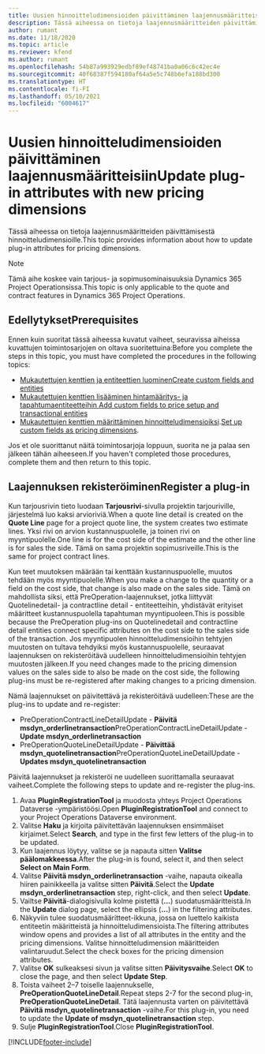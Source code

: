 ```yaml
---
title: Uusien hinnoitteludimensioiden päivittäminen laajennusmääritteisiin
description: Tässä aiheessa on tietoja laajennusmääritteiden päivittämisestä hinnoitteludimensioille.
author: rumant
ms.date: 11/18/2020
ms.topic: article
ms.reviewer: kfend
ms.author: rumant
ms.openlocfilehash: 54b87a993929edbf89ef48741ba0a06c6c42ec4e
ms.sourcegitcommit: 40f68387f594180af64a5e5c748b6efa188bd300
ms.translationtype: HT
ms.contentlocale: fi-FI
ms.lasthandoff: 05/10/2021
ms.locfileid: "6004617"
---
```

# <a name="update-plug-in-attributes-with-new-pricing-dimensions"></a><span data-ttu-id="4643f-103">Uusien hinnoitteludimensioiden päivittäminen laajennusmääritteisiin</span><span class="sxs-lookup"><span data-stu-id="4643f-103">Update plug-in attributes with new pricing dimensions</span></span>

<span data-ttu-id="4643f-104">Tässä aiheessa on tietoja laajennusmääritteiden päivittämisestä hinnoitteludimensioille.</span><span class="sxs-lookup"><span data-stu-id="4643f-104">This topic provides information about how to update plug-in attributes for pricing dimensions.</span></span>

> [!NOTE]
> <span data-ttu-id="4643f-105">Tämä aihe koskee vain tarjous- ja sopimusominaisuuksia Dynamics 365 Project Operationsissa.</span><span class="sxs-lookup"><span data-stu-id="4643f-105">This topic is only applicable to the quote and contract features in Dynamics 365 Project Operations.</span></span>

## <a name="prerequisites"></a><span data-ttu-id="4643f-106">Edellytykset</span><span class="sxs-lookup"><span data-stu-id="4643f-106">Prerequisites</span></span>
<span data-ttu-id="4643f-107">Ennen kuin suoritat tässä aiheessa kuvatut vaiheet, seuravissa aiheissa kuvattujen toimintosarjojen on oltava suoritettuina:</span><span class="sxs-lookup"><span data-stu-id="4643f-107">Before you complete the steps in this topic, you must have completed the procedures in the following topics:</span></span>

  - [<span data-ttu-id="4643f-108">Mukautettujen kenttien ja entiteettien luominen</span><span class="sxs-lookup"><span data-stu-id="4643f-108">Create custom fields and entities</span></span>](create-custom-fields-entities-pricing-dimensions.md) 
  - [<span data-ttu-id="4643f-109">Mukautettujen kenttien lisääminen hintamääritys- ja tapahtumaentiteetteihin </span><span class="sxs-lookup"><span data-stu-id="4643f-109">Add custom fields to price setup and transactional entities</span></span>](add-custom-fields-price-setup-transactional-entities.md)
  - <span data-ttu-id="4643f-110">[Mukautettujen kenttien määrittäminen hinnoitteludimensioiksi](set-up-custom-fields-pricing-dimensions.md).</span><span class="sxs-lookup"><span data-stu-id="4643f-110">[Set up custom fields as pricing dimensions](set-up-custom-fields-pricing-dimensions.md).</span></span> 
  
<span data-ttu-id="4643f-111">Jos et ole suorittanut näitä toimintosarjoja loppuun, suorita ne ja palaa sen jälkeen tähän aiheeseen.</span><span class="sxs-lookup"><span data-stu-id="4643f-111">If you haven't completed those procedures, complete them and then return to this topic.</span></span>

## <a name="register-a-plug-in"></a><span data-ttu-id="4643f-112">Laajennuksen rekisteröiminen</span><span class="sxs-lookup"><span data-stu-id="4643f-112">Register a plug-in</span></span>
<span data-ttu-id="4643f-113">Kun tarjousrivin tieto luodaan **Tarjousrivi**-sivulla projektin tarjouriville, järjestelmä luo kaksi arvioriviä.</span><span class="sxs-lookup"><span data-stu-id="4643f-113">When a quote line detail is created on the **Quote Line** page for a project quote line, the system creates two estimate lines.</span></span> <span data-ttu-id="4643f-114">Yksi rivi on arvion kustannuspuolelle, ja toinen rivi on myyntipuolelle.</span><span class="sxs-lookup"><span data-stu-id="4643f-114">One line is for the cost side of the estimate and the other line is for sales the side.</span></span> <span data-ttu-id="4643f-115">Tämä on sama projektin sopimusriveille.</span><span class="sxs-lookup"><span data-stu-id="4643f-115">This is the same  for project contract lines.</span></span>

<span data-ttu-id="4643f-116">Kun teet muutoksen määrään tai kenttään kustannuspuolelle, muutos tehdään myös myyntipuolelle.</span><span class="sxs-lookup"><span data-stu-id="4643f-116">When you make a change to the quantity or a field on the cost side, that change is also made on the sales side.</span></span> <span data-ttu-id="4643f-117">Tämä on mahdollista siksi, että PreOperation-laajennukset, jotka liittyvät Quotelinedetail- ja contractline detail - entiteetteihin, yhdistävät erityiset määritteet kustannuspuolella tapahtuman myyntipuoleen.</span><span class="sxs-lookup"><span data-stu-id="4643f-117">This is possible because the PreOperation plug-ins on Quotelinedetail and contractline detail entities connect specific attributes on the cost side to the sales side of the transaction.</span></span> <span data-ttu-id="4643f-118">Jos myyntipuolen hinnoitteludimensioihin tehtyjen muutosten on tultava tehdyiksi myös kustannuspuolelle, seuraavat laajennuksen on rekisteröitävä uudelleen hinnoitteludimensioihin tehtyjen muutosten jälkeen.</span><span class="sxs-lookup"><span data-stu-id="4643f-118">If you need changes made to the pricing dimension values on the sales side to also be made on the cost side, the following plug-ins must be re-registered after making changes to a pricing dimension.</span></span>

<span data-ttu-id="4643f-119">Nämä laajennukset on päivitettävä ja rekisteröitävä uudelleen:</span><span class="sxs-lookup"><span data-stu-id="4643f-119">These are the plug-ins to update and re-register:</span></span>

- <span data-ttu-id="4643f-120">PreOperationContractLineDetailUpdate - **Päivitä msdyn_orderlinetransaction**</span><span class="sxs-lookup"><span data-stu-id="4643f-120">PreOperationContractLineDetailUpdate - **Update msdyn_orderlinetransaction**</span></span>
- <span data-ttu-id="4643f-121">PreOperationQuoteLineDetailUpdate - **Päivittää msdyn_quotelinetransaction**</span><span class="sxs-lookup"><span data-stu-id="4643f-121">PreOperationQuoteLineDetailUpdate - **Updates msdyn_quotelinetransaction**</span></span>

<span data-ttu-id="4643f-122">Päivitä laajennukset ja rekisteröi ne uudelleen suorittamalla seuraavat vaiheet.</span><span class="sxs-lookup"><span data-stu-id="4643f-122">Complete the following steps to update and re-register the plug-ins.</span></span>

1. <span data-ttu-id="4643f-123">Avaa **PluginRegistrationTool** ja muodosta yhteys Project Operations Dataverse -ympäristöösi.</span><span class="sxs-lookup"><span data-stu-id="4643f-123">Open **PluginRegistrationTool** and connect to your Project Operations Dataverse environment.</span></span>
2. <span data-ttu-id="4643f-124">Valitse **Haku** ja kirjoita päivitettävän laajennuksen ensimmäiset kirjaimet.</span><span class="sxs-lookup"><span data-stu-id="4643f-124">Select **Search**, and type in the first few letters of the plug-in to be updated.</span></span>
3. <span data-ttu-id="4643f-125">Kun laajennus löytyy, valitse se ja napauta sitten **Valitse päälomakkeessa**.</span><span class="sxs-lookup"><span data-stu-id="4643f-125">After the plug-in is found, select it, and then select **Select on Main Form**.</span></span>
4. <span data-ttu-id="4643f-126">Valitse **Päivitä msdyn_orderlinetransaction** -vaihe, napauta oikealla hiiren painikkeella ja valitse sitten **Päivitä**.</span><span class="sxs-lookup"><span data-stu-id="4643f-126">Select the **Update msdyn_orderlinetransaction** step, right-click, and then select **Update**.</span></span>
5. <span data-ttu-id="4643f-127">Vailtse **Päivitä**-dialogisivulla kolme pistettä (**...**) suodatusmääritteistä.</span><span class="sxs-lookup"><span data-stu-id="4643f-127">In the **Update** dialog page, select the ellipsis (**...**) in the filtering attributes.</span></span>
6. <span data-ttu-id="4643f-128">Näkyviin tulee suodatusmääritteet-ikkuna, jossa on luettelo kaikista entiteetin määritteistä ja hinnoitteludimensioista.</span><span class="sxs-lookup"><span data-stu-id="4643f-128">The filtering attributes window opens and provides a list of all attributes in the entity and the pricing dimensions.</span></span> <span data-ttu-id="4643f-129">Valitse hinnoitteludimension määritteiden valintaruudut.</span><span class="sxs-lookup"><span data-stu-id="4643f-129">Select the check boxes for the pricing dimension attributes.</span></span>
7. <span data-ttu-id="4643f-130">Valitse **OK** sulkeaksesi sivun ja valitse sitten **Päivitysvaihe**.</span><span class="sxs-lookup"><span data-stu-id="4643f-130">Select **OK** to close the page, and then select **Update Step**.</span></span>
8. <span data-ttu-id="4643f-131">Toista vaiheet 2–7 toiselle laajennukselle, **PreOperationQuoteLineDetail**.</span><span class="sxs-lookup"><span data-stu-id="4643f-131">Repeat steps 2-7 for the second plug-in, **PreOperationQuoteLineDetail**.</span></span> <span data-ttu-id="4643f-132">Tätä laajennusta varten on päivitettävä **Päivitä msdyn_quotelinetransaction** -vaihe.</span><span class="sxs-lookup"><span data-stu-id="4643f-132">For this plug-in, you need to update the **Update of msdyn_quotelinetransaction** step.</span></span>
9. <span data-ttu-id="4643f-133">Sulje **PluginRegistrationTool**.</span><span class="sxs-lookup"><span data-stu-id="4643f-133">Close **PluginRegistrationTool**.</span></span>


[!INCLUDE[footer-include](../includes/footer-banner.md)]